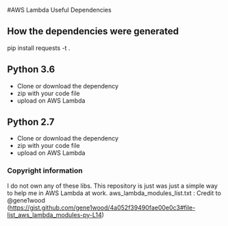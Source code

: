#AWS Lambda Useful Dependencies 

## How the dependencies were generated
pip install requests -t .


## Python 3.6
- Clone or download the dependency
- zip with your code file
- upload on AWS Lambda

## Python 2.7
- Clone or download the dependency
- zip with your code file
- upload on AWS Lambda


### Copyright information
I do not own any of these libs. This repository is just was just a simple way to help me in AWS Lambda at work.
aws_lambda_modules_list.txt : Credit to @gene1wood (https://gist.github.com/gene1wood/4a052f39490fae00e0c3#file-list_aws_lambda_modules-py-L14)